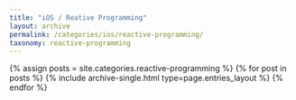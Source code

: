 ```yaml
---
title: "iOS / Reative Programming"
layout: archive
permalink: /categories/ios/reactive-programming/
taxonomy: reactive-programming
---
```


{% assign posts = site.categories.reactive-programming %}
{% for post in posts %} {% include archive-single.html type=page.entries_layout %} {% endfor %}